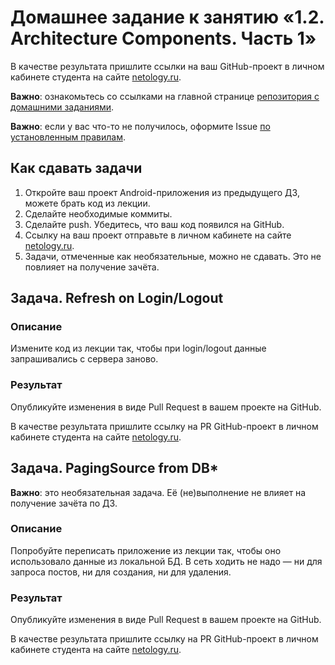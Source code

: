 # Домашнее задание к занятию «1.2. Architecture Components. Часть 1»

В качестве результата пришлите ссылки на ваш GitHub-проект в личном кабинете студента на сайте [netology.ru](https://netology.ru).

**Важно**: ознакомьтесь со ссылками на главной странице [репозитория с домашними заданиями](../README.md).

**Важно**: если у вас что-то не получилось, оформите Issue [по установленным правилам](../report-requirements.md).

## Как сдавать задачи

1. Откройте ваш проект Android-приложения из предыдущего ДЗ, можете брать код из лекции.
1. Сделайте необходимые коммиты.
1. Сделайте push. Убедитесь, что ваш код появился на GitHub.
1. Ссылку на ваш проект отправьте в личном кабинете на сайте [netology.ru](https://netology.ru).
1. Задачи, отмеченные как необязательные, можно не сдавать. Это не повлияет на получение зачёта.

## Задача. Refresh on Login/Logout

### Описание

Измените код из лекции так, чтобы при login/logout данные запрашивались с сервера заново.

### Результат

Опубликуйте изменения в виде Pull Request в вашем проекте на GitHub.

В качестве результата пришлите ссылку на PR GitHub-проект в личном кабинете студента на сайте [netology.ru](https://netology.ru).

## Задача. PagingSource from DB*

**Важно**: это необязательная задача. Её (не)выполнение не влияет на получение зачёта по ДЗ.

### Описание

Попробуйте переписать приложение из лекции так, чтобы оно использовало данные из локальной БД. В сеть ходить не надо — ни для запроса постов, ни для создания, ни для удаления.

### Результат

Опубликуйте изменения в виде Pull Request в вашем проекте на GitHub.

В качестве результата пришлите ссылку на PR GitHub-проект в личном кабинете студента на сайте [netology.ru](https://netology.ru).
